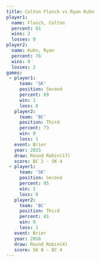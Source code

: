 ```yaml
---
title: Colton Flasch vs Ryan Kuhn
player1:              
  name: Flasch, Colton
  percent: 81         
  wins: 2             
  losses: 0           
player2:              
  name: Kuhn, Ryan    
  percent: 76         
  wins: 0             
  losses: 2           
games:
 - player1:          
     team: 'SK'      
     position: Second
     percent: 69     
     win: 1          
     loss: 0         
   player2:         
     team: 'BC'     
     position: Third
     percent: 73    
     win: 0         
     loss: 1        
   event: Brier         
   year: 2015           
   draw: Round Robin(17)
   score: BC 2 - SK 4   
 - player1:          
     team: 'SK'      
     position: Second
     percent: 95     
     win: 1          
     loss: 0         
   player2:         
     team: 'BC'     
     position: Third
     percent: 81    
     win: 0         
     loss: 1        
   event: Brier        
   year: 2016          
   draw: Round Robin(4)
   score: SK 8 - BC 4  
---
```

